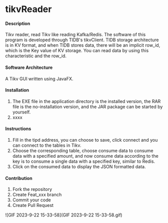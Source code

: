# tikvReader

#### Description
Tikv reader, read Tikv like reading Kafka/Redis.
The software of this program is developed through TIDB's tikvClient. TIDB storage architecture is in KV format, and when TIDB stores data, there will be an implicit row_id, which is the Key value of KV storage. You can read data by using this characteristic and the row_id.

#### Software Architecture
A Tikv GUI written using JavaFX.

#### Installation

1.  The EXE file in the application directory is the installed version, the RAR file is the no-installation version, and the JAR package can be started by yourself.
3.  xxxx

#### Instructions

1.  Fill in the tipd address, you can choose to save, click connect and you can connect to the tables in Tikv.
2.  Choose the corresponding table, choose consume data to consume data with a specified amount, and now consume data according to the key is to consume a single data with a specified key, similar to Redis.
3.  Click on the consumed data to display the JSON formatted data.

#### Contribution

1.  Fork the repository
2.  Create Feat_xxx branch
3.  Commit your code
4.  Create Pull Request



![GIF 2023-9-22 15-33-58](GIF 2023-9-22 15-33-58.gif)